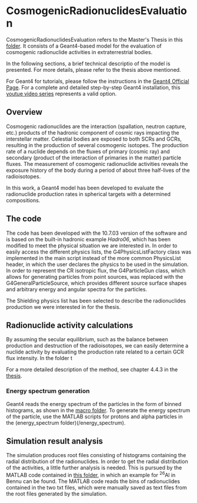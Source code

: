 # CosmogenicRadionuclidesEvaluation
CosmogenicRadionuclidesEvaluation refers to the Master's Thesis in this [folder](/docs).
It consists of a Geant4-based model for the evaluation of cosmogenic radionuclide activities in extraterrestrial bodies.

In the following sections, a brief technical descriptio of the model is presented. For more details, please refer to the thesis above mentioned.

For Geant4 for tutorials, please follow the instructions in the [Geant4 Official Page](https://geant4.web.cern.ch/).
For a complete and detailed step-by-step Geant4 installation, this [youtue video series](https://www.youtube.com/watch?v=Lxb4WZyKeCE&list=PLLybgCU6QCGWgzNYOV0SKen9vqg4KXeVL&ab_channel=PhysicsMatters) represents a valid option.

## Overview
Cosmogenic radionuclides are the interaction (spallation, neutron capture, etc.) products of the hadronic component of cosmic rays impacting the interstellar matter. 
Celestial bodies are exposed to both SCRs and GCRs, resulting in the production of several cosmogenic isotopes. The production rate of a nuclide depends on the fluxes of primary (cosmic ray) and secondary (product of the interaction of primaries in the matter) particle fluxes. The measurement of cosmogenic radionuclide activities reveals the exposure history of the body during a period of about three half-lives of the radioisotopes.

In this work, a Geant4 model has been developed to evaluate the radionuclide production rates in spherical targets with a determined compositions.


## The code
The code has been developed with the 10.7.03 version of the software and is based on the built-in hadronic example _Hadro06_, which has been modified to meet the physical situation we are interested in.
In order to easily access the different physics lists, the G4PhysicsListFactory class was implemented in the main script instead of the more common PhysicsList header, in which the user declares the physics to be used in the simulation.
In order to represent the CR isotropic flux, the G4ParticleGun class, which allows for generating particles from point sources, was replaced with the G4GeneralParticleSource, which provides different source surface shapes and arbitrary energy and angular spectra for the particles.

The Shielding physics list has been selected to describe the radionuclides production we were interested in for the thesis.


## Radionuclide activity calculations
By assuming the secular equilibrium, such as the balance between production and destruction of the radioisotopes, we can easily determine a nuclide activity by evaluating the production rate related to a certain GCR flux intensity.
In the folder t

For a more detailed description of the method, see chapter 4.4.3 in the [thesis](/docs).

### Energy spectrum generation
Geant4 reads the energy spectrum of the particles in the form of binned histograms, as shown in the [macro folder](/macro).
To generate the energy spectrum of the particle, use the MATLAB scripts for protons and alpha particles in the (energy_spectrum folder)(/energy_spectrum).


## Simulation result analysis
The simulation produces root files consisting of histograms containing the radial distribution of the radionuclides. In order to get the radial distribution of the activities, a little further analysis is needed. This is pursued by the MATLAB code contained in [this folder](/analysis), in which an example for <sup>26</sup>Al in Bennu can be found.
The MATLAB code reads the bins of radionuclides contained in the two txt files, which were manually saved as text files from the root files generated by the simulation.
